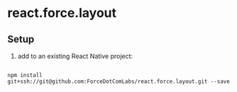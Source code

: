 # react.force.layout


## Setup

1. add to an existing React Native project:

  ```

  npm install git+ssh://git@github.com:ForceDotComLabs/react.force.layout.git --save

  ```
